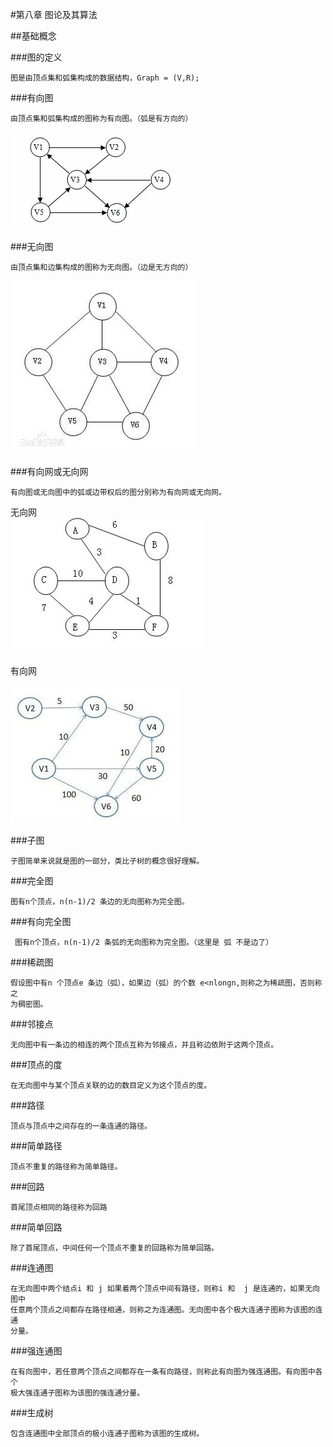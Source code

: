 #第八章   图论及其算法

##基础概念

###图的定义
    
    图是由顶点集和弧集构成的数据结构，Graph = (V,R);
    
###有向图

    由顶点集和弧集构成的图称为有向图。（弧是有方向的）
![youxiang](./youxiang.jpg)

    
###无向图

    由顶点集和边集构成的图称为无向图。（边是无方向的）
![wuxiang](./wuxiang.jpg)
 
    
###有向网或无向网

    有向图或无向图中的弧或边带权后的图分别称为有向网或无向网。
    
无向网    
![wuxiangw](./wuxiangw.jpg)

有向网

![youxiangw](./youxiangw.jpg)
    
###子图

    子图简单来说就是图的一部分，类比子树的概念很好理解。
    
###完全图

    图有n个顶点，n(n-1)/2 条边的无向图称为完全图。
    
    
###有向完全图
    
     图有n个顶点，n(n-1)/2 条弧的无向图称为完全图。（这里是 弧 不是边了）
     
###稀疏图

    假设图中有n 个顶点e 条边（弧），如果边（弧）的个数 e<nlongn,则称之为稀疏图，否则称之
    为稠密图。
    
###邻接点

    无向图中有一条边的相连的两个顶点互称为邻接点，并且称边依附于这两个顶点。
    
###顶点的度

    在无向图中与某个顶点关联的边的数目定义为这个顶点的度。
    
###路径

    顶点与顶点中之间存在的一条连通的路径。
    
###简单路径

    顶点不重复的路径称为简单路径。
    
###回路

    首尾顶点相同的路径称为回路
    
###简单回路

    除了首尾顶点，中间任何一个顶点不重复的回路称为简单回路。
    
###连通图

    在无向图中两个结点i 和 j 如果着两个顶点中间有路径，则称i 和  j 是连通的，如果无向图中
    任意两个顶点之间都存在路径相通，则称之为连通图。无向图中各个极大连通子图称为该图的连通
    分量。
    
###强连通图

    在有向图中，若任意两个顶点之间都存在一条有向路径，则称此有向图为强连通图。有向图中各个
    极大强连通子图称为该图的强连通分量。
    
###生成树

    包含连通图中全部顶点的极小连通子图称为该图的生成树。
    
    




    